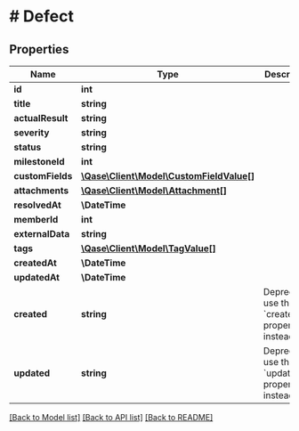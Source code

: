# # Defect

## Properties

Name | Type | Description | Notes
------------ | ------------- | ------------- | -------------
**id** | **int** |  | [optional]
**title** | **string** |  | [optional]
**actualResult** | **string** |  | [optional]
**severity** | **string** |  | [optional]
**status** | **string** |  | [optional]
**milestoneId** | **int** |  | [optional]
**customFields** | [**\Qase\Client\Model\CustomFieldValue[]**](CustomFieldValue.md) |  | [optional]
**attachments** | [**\Qase\Client\Model\Attachment[]**](Attachment.md) |  | [optional]
**resolvedAt** | **\DateTime** |  | [optional]
**memberId** | **int** |  | [optional]
**externalData** | **string** |  | [optional]
**tags** | [**\Qase\Client\Model\TagValue[]**](TagValue.md) |  | [optional]
**createdAt** | **\DateTime** |  | [optional]
**updatedAt** | **\DateTime** |  | [optional]
**created** | **string** | Deprecated, use the &#x60;created_at&#x60; property instead. | [optional]
**updated** | **string** | Deprecated, use the &#x60;updated_at&#x60; property instead. | [optional]

[[Back to Model list]](../../README.md#models) [[Back to API list]](../../README.md#endpoints) [[Back to README]](../../README.md)
